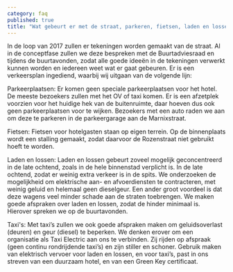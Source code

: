 ```yaml
---
category: faq
published: true
title: "Wat gebeurt er met de straat, parkeren, fietsen, laden en lossen, taxi's?"
---
```




In de loop van 2017 zullen er tekeningen worden gemaakt van de straat. Al in de conceptfase zullen we deze bespreken met de Buurtadviesraad en tijdens de buurtavonden, zodat alle goede ideeën in de tekeningen verwerkt kunnen worden en iedereen weet wat er gaat gebeuren. Er is een verkeersplan ingediend, waarbij wij uitgaan van de volgende lijn: 

Parkeerplaatsen:
Er komen geen speciale parkeerplaatsen voor het hotel. De meeste bezoekers zullen met het OV of taxi komen. Er is een afzetplek voorzien voor het huidige hek van de buitenruimte, daar hoeven dus ook geen parkeerplaatsen voor te wijken. Bezoekers met een auto raden we aan om deze te parkeren in de parkeergarage aan de Marnixstraat. 

Fietsen:
Fietsen voor hotelgasten staan op eigen terrein. Op de binnenplaats wordt een stalling gemaakt, zodat daarvoor de Rozenstraat niet gebruikt hoeft te worden.  

Laden en lossen:
Laden en lossen gebeurt zoveel mogelijk geconcentreerd in de late ochtend, zoals in de hele binnenstad verplicht is. In de late ochtend, zodat er weinig extra verkeer is in de spits. We onderzoeken de mogelijkheid om elektrische aan- en afvoerdiensten te contracteren, met weinig geluid en helemaal geen dieselgeur. Een ander groot voordeel is dat deze wagens veel minder schade aan de straten toebrengen. We maken goede afspraken over laden en lossen, zodat de hinder minimaal is. Hierover spreken we op de buurtavonden. 

Taxi's:
Met taxi’s zullen we ook goede afspraken maken om geluidsoverlast (deuren) en geur (diesel) te beperken. We denken erover om een organisatie als Taxi Electric aan ons te verbinden. Zij rijden op afspraak (geen continu rondrijdende taxi’s) en zijn stiller en schoner. Gebruik maken van elektrisch vervoer voor laden en lossen, en voor taxi’s, past in ons streven van een duurzaam hotel, en van een Green Key certificaat.
